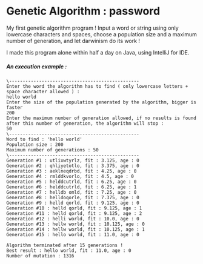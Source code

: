 # Genetic Algorithm : password
My first genetic algorithm program !
Input a word or string using only lowercase characters and spaces, choose a population size and a maximum number of generation, and let darwinism do its work !

I made this program alone within half a day on Java, using IntelliJ for IDE. <br/>

##### An execution example :
```
\------------------------------------------------
Enter the word the algorithm has to find ( only lowercase letters + space character allowed ) :
hello world
Enter the size of the population generated by the algorithm, bigger is faster
200
Enter the maximum number of generation allowed, if no results is found after this number of generation, the algorithm will stop :
50
\------------------------------------------------
Word to find : 'hello world'
Population size : 200
Maximum number of generations : 50
\------------------------------------------------
Generation #1 : utlixwtyrlz, fit : 3.125, age : 0
Generation #2 : qhliyetotlo, fit : 3.375, age : 0
Generation #3 : aeklneqdrbd, fit : 4.25, age : 0
Generation #4 : rmlddkvorlo, fit : 4.5, age : 0
Generation #5 : helddcutrld, fit : 6.25, age : 0
Generation #6 : helddcutrld, fit : 6.25, age : 1
Generation #7 : helldb omld, fit : 7.25, age : 0
Generation #8 : helldoqorle, fit : 7.375, age : 0
Generation #9 : helld qorld, fit : 9.125, age : 0
Generation #10 : helld qorld, fit : 9.125, age : 1
Generation #11 : helld qorld, fit : 9.125, age : 2
Generation #12 : helli world, fit : 10.0, age : 0
Generation #13 : hellw world, fit : 10.125, age : 0
Generation #14 : hellw world, fit : 10.125, age : 1
Generation #15 : hello world, fit : 11.0, age : 0

Algorithm terminated after 15 generations !
Best result : hello world, fit : 11.0, age : 0
Number of mutation : 1316
```


